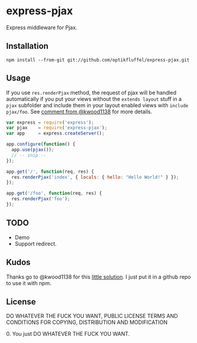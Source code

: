 # express-pjax

Express middleware for Pjax.

## Installation

```
npm install --from-git git://github.com/optikfluffel/express-pjax.git
```

## Usage

If you use `res.renderPjax` method, the request of pjax will be handled automatically if you put your views without the `extends layout` stuff in a `pjax` subfolder and include them in your layout enabled views with `include pjax/foo`. See [comment from @kwood1138](https://github.com/visionmedia/express/issues/1123#issuecomment-9715981) for more details.

```javascript
var express = require('express');
var pjax    = require('express-pjax');
var app     = express.createServer();

app.configure(function() {
  app.use(pjax());
  // -- snip --
});

app.get('/', function(req, res) {
  res.renderPjax('index', { locals: { hello: "Hello World!" } });
});

app.get('/foo', function(req, res) {
  res.renderPjax('foo');
});
```

## TODO

* Demo
* Support redirect.

## Kudos

Thanks go to @kwood1138 for this [little solution](https://github.com/visionmedia/express/issues/1123#issuecomment-9715981). I just put it in a github repo to use it with npm.

## License

DO WHATEVER THE FUCK YOU WANT, PUBLIC LICENSE
TERMS AND CONDITIONS FOR COPYING, DISTRIBUTION AND MODIFICATION

 0\. You just DO WHATEVER THE FUCK YOU WANT.

